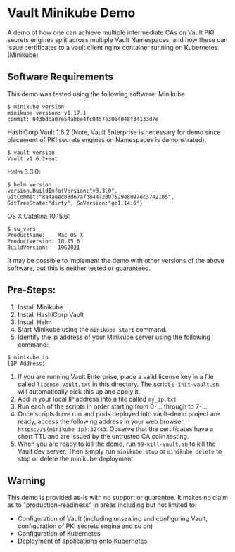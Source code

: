 # Vault Minikube Demo
A demo of how one can achieve multiple intermediate CAs on Vault PKI secrets engines split across multiple Vault Namespaces, and how these can issue certificates to a vault client nginx container running on Kubernetes (Minikube)

## Software Requirements
This demo was tested using the following software:
Minikube
```
$ minikube version
minikube version: v1.17.1
commit: 043bdca07e54ab6e4fc0457e3064048f34133d7e
```
HashiCorp Vault 1.6.2 (Note, Vault Enterprise is necessary for demo since placement of PKI secrets engines on Namespaces is demonstrated).
```
$ vault version
Vault v1.6.2+ent
```
Helm 3.3.0:
```
$ helm version
version.BuildInfo{Version:"v3.3.0", GitCommit:"8a4aeec08d67a7b84472007529e8097ec3742105", GitTreeState:"dirty", GoVersion:"go1.14.6"}
```
OS X Catalina 10.15.6:
```
$ sw_vers
ProductName:	Mac OS X
ProductVersion:	10.15.6
BuildVersion:	19G2021
```

It may be possible to implement the demo with other versions of the above software, but this is neither tested
or guaranteed.

## Pre-Steps:
1. Install Minikube
1. Install HashiCorp Vault
1. Install Helm
1. Start Minikube using the `minikube start` command.
1. Identify the ip address of your Minikube server using the following command:
```
$ minikube ip
[IP Address]
```

1. If you are running Vault Enterprise, place a valid license key in a file called `license-vault.txt` in
this directory. The script `0-init-vault.sh` will automatically pick this up and apply it.
1. Add in your local IP address into a file called `my_ip.txt`
1. Run each of the scripts in order starting from 0-... through to 7-...
1. Once scripts have run and pods deployed into vault-demo project are ready, access the following address
in your web browser `https://$(minikube ip):32443`.
Observe that the certificates have a short TTL and are issued by the untrusted CA colin.testing.
1. When you are ready to kill the demo, run `99-kill-vault.sh` to kill the Vault dev server. Then simply run `minikube stop` or `minikube delete` to stop or delete the minikube deployment. 

## Warning
This demo is provided as-is with no support or guarantee. It makes no claim as to "production-readiness" in areas including but not limited to:
- Configuration of Vault (including unsealing and configuring Vault, configuration of PKI secrets engine and so on)
- Configuration of Kubernetes
- Deployment of applications onto Kubernetes
